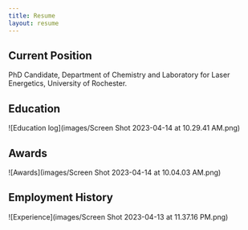 ```yaml
---
title: Resume
layout: resume
---
```


## Current Position

PhD Candidate, Department of Chemistry and Laboratory for Laser Energetics, University of Rochester.

## Education

<!--`2019 - present`
__University of Rochester__
PhD Candidate in Chemistry

`2017 - 2019`
__University of Rochester__
Master of Science in Chemistry 

`2014 - 2016`
__Indian Institute of Technology (IIT) Bhubaneswar__
Master of Science in Chemistry 

`2011 - 2014`
__University of Calcutta__
Bachelor of Science in Chemistry -->

![Education log](images/Screen Shot 2023-04-14 at 10.29.41 AM.png)

## Awards

<!--`2020`
IBM-Zerner Graduate Student Award, 60th Sanibel Symposium, University of Florida

`2018 - present`
Frank J. Horton Fellowship, Laboratory for Laser Energetics, University of Rochester

`2017`
Sherman-Clarke Scholarship, Department of Chemistry, University of Rochester

`2011`
INSPIRE Higher Education Award, Department of Science and Technology, India -->

![Awards](images/Screen Shot 2023-04-14 at 10.04.03 AM.png)


## Employment History

<!--`2017-present`
__Graduate Student__, University of Rochester

- Research assistant
- Teaching assistant

`2016-2017`
__Junior Research Fellow__, Indian Association for the Cultivation of Science

- Intern -->

![Experience](images/Screen Shot 2023-04-13 at 11.37.16 PM.png)





